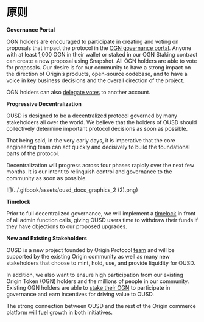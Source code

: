 # 原则

**Governance Portal**

OGN holders are encouraged to participate in creating and voting on proposals that impact the protocol in the [OGN governance portal](https://vote.originprotocol.com). Anyone with at least 1,000 OGN in their wallet or staked in our OGN Staking contract can create a new proposal using Snapshot. All OGN holders are able to vote for proposals. Our desire is for our community to have a strong impact on the direction of Origin’s products, open-source codebase, and to have a voice in key business decisions and the overall direction of the project.

OGN holders can also [delegate votes](vote-delegation.md) to another account.

**Progressive Decentralization**

OUSD is designed to be a decentralized protocol governed by many stakeholders all over the world. We believe that the holders of OUSD should collectively determine important protocol decisions as soon as possible.&#x20;

That being said, in the very early days, it is imperative that the core engineering team can act quickly and decisively to build the foundational parts of the protocol.

Decentralization will progress across four phases rapidly over the next few months. It is our intent to relinquish control and governance to the community as soon as possible.

![](../.gitbook/assets/ousd\_docs\_graphics\_2 (2).png)

**Timelock**

Prior to full decentralized governance, we will implement a [timelock](../smart-contracts/api/timelock.md) in front of all admin function calls, giving OUSD users time to withdraw their funds if they have objections to our proposed upgrades. &#x20;

**New and Existing Stakeholders**

OUSD is a new project founded by Origin Protocol [team](https://www.originprotocol.com/team) and will be supported by the existing Origin community as well as many new stakeholders that choose to mint, hold, use, and provide liquidity for OUSD.&#x20;

In addition, we also want to ensure high participation from our existing Origin Token (OGN) holders and the millions of people in our community. Existing OGN holders are able to [stake their OGN](ogn-staking.md) to participate in governance and earn incentives for driving value to OUSD.&#x20;

The strong connection between OUSD and the rest of the Origin commerce platform will fuel growth in both initiatives.

